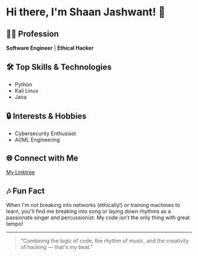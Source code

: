 # Hi there, I'm Shaan Jashwant! 👋

## 👨‍💻 Profession
**Software Engineer** | **Ethical Hacker**

## 🛠️ Top Skills & Technologies
- Python
- Kali Linux
- Java

## 🔒 Interests & Hobbies
- Cybersecurity Enthusiast
- AI/ML Engineering

## 🌐 Connect with Me
[My Linktree](https://linktr.ee/s_jashwant_21)

## 🎶 Fun Fact
When I'm not breaking into networks (ethically!) or training machines to learn, you'll find me breaking into song or laying down rhythms as a passionate singer and percussionist. My code isn’t the only thing with great tempo!

---

> “Combining the logic of code, the rhythm of music, and the creativity of hacking — that's my beat.”
